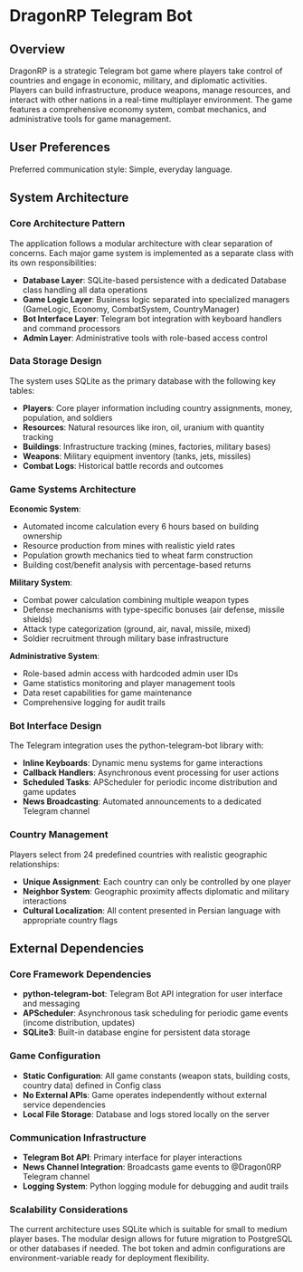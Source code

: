# DragonRP Telegram Bot

## Overview

DragonRP is a strategic Telegram bot game where players take control of countries and engage in economic, military, and diplomatic activities. Players can build infrastructure, produce weapons, manage resources, and interact with other nations in a real-time multiplayer environment. The game features a comprehensive economy system, combat mechanics, and administrative tools for game management.

## User Preferences

Preferred communication style: Simple, everyday language.

## System Architecture

### Core Architecture Pattern
The application follows a modular architecture with clear separation of concerns. Each major game system is implemented as a separate class with its own responsibilities:

- **Database Layer**: SQLite-based persistence with a dedicated Database class handling all data operations
- **Game Logic Layer**: Business logic separated into specialized managers (GameLogic, Economy, CombatSystem, CountryManager)
- **Bot Interface Layer**: Telegram bot integration with keyboard handlers and command processors
- **Admin Layer**: Administrative tools with role-based access control

### Data Storage Design
The system uses SQLite as the primary database with the following key tables:
- **Players**: Core player information including country assignments, money, population, and soldiers
- **Resources**: Natural resources like iron, oil, uranium with quantity tracking
- **Buildings**: Infrastructure tracking (mines, factories, military bases)
- **Weapons**: Military equipment inventory (tanks, jets, missiles)
- **Combat Logs**: Historical battle records and outcomes

### Game Systems Architecture

**Economic System**: 
- Automated income calculation every 6 hours based on building ownership
- Resource production from mines with realistic yield rates
- Population growth mechanics tied to wheat farm construction
- Building cost/benefit analysis with percentage-based returns

**Military System**:
- Combat power calculation combining multiple weapon types
- Defense mechanisms with type-specific bonuses (air defense, missile shields)
- Attack type categorization (ground, air, naval, missile, mixed)
- Soldier recruitment through military base infrastructure

**Administrative System**:
- Role-based admin access with hardcoded admin user IDs
- Game statistics monitoring and player management tools
- Data reset capabilities for game maintenance
- Comprehensive logging for audit trails

### Bot Interface Design
The Telegram integration uses the python-telegram-bot library with:
- **Inline Keyboards**: Dynamic menu systems for game interactions
- **Callback Handlers**: Asynchronous event processing for user actions
- **Scheduled Tasks**: APScheduler for periodic income distribution and game updates
- **News Broadcasting**: Automated announcements to a dedicated Telegram channel

### Country Management
Players select from 24 predefined countries with realistic geographic relationships:
- **Unique Assignment**: Each country can only be controlled by one player
- **Neighbor System**: Geographic proximity affects diplomatic and military interactions
- **Cultural Localization**: All content presented in Persian language with appropriate country flags

## External Dependencies

### Core Framework Dependencies
- **python-telegram-bot**: Telegram Bot API integration for user interface and messaging
- **APScheduler**: Asynchronous task scheduling for periodic game events (income distribution, updates)
- **SQLite3**: Built-in database engine for persistent data storage

### Game Configuration
- **Static Configuration**: All game constants (weapon stats, building costs, country data) defined in Config class
- **No External APIs**: Game operates independently without external service dependencies
- **Local File Storage**: Database and logs stored locally on the server

### Communication Infrastructure
- **Telegram Bot API**: Primary interface for player interactions
- **News Channel Integration**: Broadcasts game events to @Dragon0RP Telegram channel
- **Logging System**: Python logging module for debugging and audit trails

### Scalability Considerations
The current architecture uses SQLite which is suitable for small to medium player bases. The modular design allows for future migration to PostgreSQL or other databases if needed. The bot token and admin configurations are environment-variable ready for deployment flexibility.